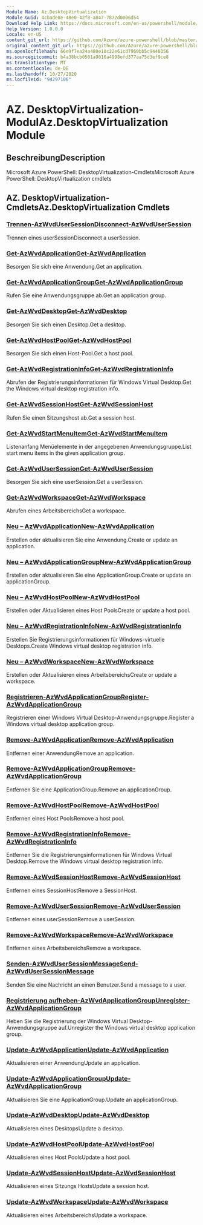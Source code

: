 ```yaml
---
Module Name: Az.DesktopVirtualization
Module Guid: 4cbade8e-48e0-42f8-a847-7872d0006d54
Download Help Link: https://docs.microsoft.com/en-us/powershell/module/az.desktopvirtualization
Help Version: 1.0.0.0
Locale: en-US
content_git_url: https://github.com/Azure/azure-powershell/blob/master/src/DesktopVirtualization/help/Az.DesktopVirtualization.md
original_content_git_url: https://github.com/Azure/azure-powershell/blob/master/src/DesktopVirtualization/help/Az.DesktopVirtualization.md
ms.openlocfilehash: 66e9f7ea24a480e10c22e61cd7960bb5c9440356
ms.sourcegitcommit: b4a38bcb0501a9016a4998efd377aa75d3ef9ce8
ms.translationtype: MT
ms.contentlocale: de-DE
ms.lasthandoff: 10/27/2020
ms.locfileid: "94297106"
---
```

# <span data-ttu-id="143f4-101">AZ. DesktopVirtualization-Modul</span><span class="sxs-lookup"><span data-stu-id="143f4-101">Az.DesktopVirtualization Module</span></span>
## <span data-ttu-id="143f4-102">Beschreibung</span><span class="sxs-lookup"><span data-stu-id="143f4-102">Description</span></span>
<span data-ttu-id="143f4-103">Microsoft Azure PowerShell: DesktopVirtualization-Cmdlets</span><span class="sxs-lookup"><span data-stu-id="143f4-103">Microsoft Azure PowerShell: DesktopVirtualization cmdlets</span></span>

## <span data-ttu-id="143f4-104">AZ. DesktopVirtualization-Cmdlets</span><span class="sxs-lookup"><span data-stu-id="143f4-104">Az.DesktopVirtualization Cmdlets</span></span>
### [<span data-ttu-id="143f4-105">Trennen-AzWvdUserSession</span><span class="sxs-lookup"><span data-stu-id="143f4-105">Disconnect-AzWvdUserSession</span></span>](Disconnect-AzWvdUserSession.md)
<span data-ttu-id="143f4-106">Trennen eines userSession</span><span class="sxs-lookup"><span data-stu-id="143f4-106">Disconnect a userSession.</span></span>

### [<span data-ttu-id="143f4-107">Get-AzWvdApplication</span><span class="sxs-lookup"><span data-stu-id="143f4-107">Get-AzWvdApplication</span></span>](Get-AzWvdApplication.md)
<span data-ttu-id="143f4-108">Besorgen Sie sich eine Anwendung.</span><span class="sxs-lookup"><span data-stu-id="143f4-108">Get an application.</span></span>

### [<span data-ttu-id="143f4-109">Get-AzWvdApplicationGroup</span><span class="sxs-lookup"><span data-stu-id="143f4-109">Get-AzWvdApplicationGroup</span></span>](Get-AzWvdApplicationGroup.md)
<span data-ttu-id="143f4-110">Rufen Sie eine Anwendungsgruppe ab.</span><span class="sxs-lookup"><span data-stu-id="143f4-110">Get an application group.</span></span>

### [<span data-ttu-id="143f4-111">Get-AzWvdDesktop</span><span class="sxs-lookup"><span data-stu-id="143f4-111">Get-AzWvdDesktop</span></span>](Get-AzWvdDesktop.md)
<span data-ttu-id="143f4-112">Besorgen Sie sich einen Desktop.</span><span class="sxs-lookup"><span data-stu-id="143f4-112">Get a desktop.</span></span>

### [<span data-ttu-id="143f4-113">Get-AzWvdHostPool</span><span class="sxs-lookup"><span data-stu-id="143f4-113">Get-AzWvdHostPool</span></span>](Get-AzWvdHostPool.md)
<span data-ttu-id="143f4-114">Besorgen Sie sich einen Host-Pool.</span><span class="sxs-lookup"><span data-stu-id="143f4-114">Get a host pool.</span></span>

### [<span data-ttu-id="143f4-115">Get-AzWvdRegistrationInfo</span><span class="sxs-lookup"><span data-stu-id="143f4-115">Get-AzWvdRegistrationInfo</span></span>](Get-AzWvdRegistrationInfo.md)
<span data-ttu-id="143f4-116">Abrufen der Registrierungsinformationen für Windows Virtual Desktop.</span><span class="sxs-lookup"><span data-stu-id="143f4-116">Get the Windows virtual desktop registration info.</span></span>

### [<span data-ttu-id="143f4-117">Get-AzWvdSessionHost</span><span class="sxs-lookup"><span data-stu-id="143f4-117">Get-AzWvdSessionHost</span></span>](Get-AzWvdSessionHost.md)
<span data-ttu-id="143f4-118">Rufen Sie einen Sitzungshost ab.</span><span class="sxs-lookup"><span data-stu-id="143f4-118">Get a session host.</span></span>

### [<span data-ttu-id="143f4-119">Get-AzWvdStartMenuItem</span><span class="sxs-lookup"><span data-stu-id="143f4-119">Get-AzWvdStartMenuItem</span></span>](Get-AzWvdStartMenuItem.md)
<span data-ttu-id="143f4-120">Listenanfang Menüelemente in der angegebenen Anwendungsgruppe.</span><span class="sxs-lookup"><span data-stu-id="143f4-120">List start menu items in the given application group.</span></span>

### [<span data-ttu-id="143f4-121">Get-AzWvdUserSession</span><span class="sxs-lookup"><span data-stu-id="143f4-121">Get-AzWvdUserSession</span></span>](Get-AzWvdUserSession.md)
<span data-ttu-id="143f4-122">Besorgen Sie sich eine userSession.</span><span class="sxs-lookup"><span data-stu-id="143f4-122">Get a userSession.</span></span>

### [<span data-ttu-id="143f4-123">Get-AzWvdWorkspace</span><span class="sxs-lookup"><span data-stu-id="143f4-123">Get-AzWvdWorkspace</span></span>](Get-AzWvdWorkspace.md)
<span data-ttu-id="143f4-124">Abrufen eines Arbeitsbereichs</span><span class="sxs-lookup"><span data-stu-id="143f4-124">Get a workspace.</span></span>

### [<span data-ttu-id="143f4-125">Neu – AzWvdApplication</span><span class="sxs-lookup"><span data-stu-id="143f4-125">New-AzWvdApplication</span></span>](New-AzWvdApplication.md)
<span data-ttu-id="143f4-126">Erstellen oder aktualisieren Sie eine Anwendung.</span><span class="sxs-lookup"><span data-stu-id="143f4-126">Create or update an application.</span></span>

### [<span data-ttu-id="143f4-127">Neu – AzWvdApplicationGroup</span><span class="sxs-lookup"><span data-stu-id="143f4-127">New-AzWvdApplicationGroup</span></span>](New-AzWvdApplicationGroup.md)
<span data-ttu-id="143f4-128">Erstellen oder aktualisieren Sie eine ApplicationGroup.</span><span class="sxs-lookup"><span data-stu-id="143f4-128">Create or update an applicationGroup.</span></span>

### [<span data-ttu-id="143f4-129">Neu – AzWvdHostPool</span><span class="sxs-lookup"><span data-stu-id="143f4-129">New-AzWvdHostPool</span></span>](New-AzWvdHostPool.md)
<span data-ttu-id="143f4-130">Erstellen oder Aktualisieren eines Host Pools</span><span class="sxs-lookup"><span data-stu-id="143f4-130">Create or update a host pool.</span></span>

### [<span data-ttu-id="143f4-131">Neu – AzWvdRegistrationInfo</span><span class="sxs-lookup"><span data-stu-id="143f4-131">New-AzWvdRegistrationInfo</span></span>](New-AzWvdRegistrationInfo.md)
<span data-ttu-id="143f4-132">Erstellen Sie Registrierungsinformationen für Windows-virtuelle Desktops.</span><span class="sxs-lookup"><span data-stu-id="143f4-132">Create Windows virtual desktop registration info.</span></span>

### [<span data-ttu-id="143f4-133">Neu – AzWvdWorkspace</span><span class="sxs-lookup"><span data-stu-id="143f4-133">New-AzWvdWorkspace</span></span>](New-AzWvdWorkspace.md)
<span data-ttu-id="143f4-134">Erstellen oder Aktualisieren eines Arbeitsbereichs</span><span class="sxs-lookup"><span data-stu-id="143f4-134">Create or update a workspace.</span></span>

### [<span data-ttu-id="143f4-135">Registrieren-AzWvdApplicationGroup</span><span class="sxs-lookup"><span data-stu-id="143f4-135">Register-AzWvdApplicationGroup</span></span>](Register-AzWvdApplicationGroup.md)
<span data-ttu-id="143f4-136">Registrieren einer Windows Virtual Desktop-Anwendungsgruppe.</span><span class="sxs-lookup"><span data-stu-id="143f4-136">Register a Windows virtual desktop application group.</span></span>

### [<span data-ttu-id="143f4-137">Remove-AzWvdApplication</span><span class="sxs-lookup"><span data-stu-id="143f4-137">Remove-AzWvdApplication</span></span>](Remove-AzWvdApplication.md)
<span data-ttu-id="143f4-138">Entfernen einer Anwendung</span><span class="sxs-lookup"><span data-stu-id="143f4-138">Remove an application.</span></span>

### [<span data-ttu-id="143f4-139">Remove-AzWvdApplicationGroup</span><span class="sxs-lookup"><span data-stu-id="143f4-139">Remove-AzWvdApplicationGroup</span></span>](Remove-AzWvdApplicationGroup.md)
<span data-ttu-id="143f4-140">Entfernen Sie eine ApplicationGroup.</span><span class="sxs-lookup"><span data-stu-id="143f4-140">Remove an applicationGroup.</span></span>

### [<span data-ttu-id="143f4-141">Remove-AzWvdHostPool</span><span class="sxs-lookup"><span data-stu-id="143f4-141">Remove-AzWvdHostPool</span></span>](Remove-AzWvdHostPool.md)
<span data-ttu-id="143f4-142">Entfernen eines Host Pools</span><span class="sxs-lookup"><span data-stu-id="143f4-142">Remove a host pool.</span></span>

### [<span data-ttu-id="143f4-143">Remove-AzWvdRegistrationInfo</span><span class="sxs-lookup"><span data-stu-id="143f4-143">Remove-AzWvdRegistrationInfo</span></span>](Remove-AzWvdRegistrationInfo.md)
<span data-ttu-id="143f4-144">Entfernen Sie die Registrierungsinformationen für Windows Virtual Desktop.</span><span class="sxs-lookup"><span data-stu-id="143f4-144">Remove the Windows virtual desktop registration info.</span></span>

### [<span data-ttu-id="143f4-145">Remove-AzWvdSessionHost</span><span class="sxs-lookup"><span data-stu-id="143f4-145">Remove-AzWvdSessionHost</span></span>](Remove-AzWvdSessionHost.md)
<span data-ttu-id="143f4-146">Entfernen eines SessionHost</span><span class="sxs-lookup"><span data-stu-id="143f4-146">Remove a SessionHost.</span></span>

### [<span data-ttu-id="143f4-147">Remove-AzWvdUserSession</span><span class="sxs-lookup"><span data-stu-id="143f4-147">Remove-AzWvdUserSession</span></span>](Remove-AzWvdUserSession.md)
<span data-ttu-id="143f4-148">Entfernen eines userSession</span><span class="sxs-lookup"><span data-stu-id="143f4-148">Remove a userSession.</span></span>

### [<span data-ttu-id="143f4-149">Remove-AzWvdWorkspace</span><span class="sxs-lookup"><span data-stu-id="143f4-149">Remove-AzWvdWorkspace</span></span>](Remove-AzWvdWorkspace.md)
<span data-ttu-id="143f4-150">Entfernen eines Arbeitsbereichs</span><span class="sxs-lookup"><span data-stu-id="143f4-150">Remove a workspace.</span></span>

### [<span data-ttu-id="143f4-151">Senden-AzWvdUserSessionMessage</span><span class="sxs-lookup"><span data-stu-id="143f4-151">Send-AzWvdUserSessionMessage</span></span>](Send-AzWvdUserSessionMessage.md)
<span data-ttu-id="143f4-152">Senden Sie eine Nachricht an einen Benutzer.</span><span class="sxs-lookup"><span data-stu-id="143f4-152">Send a message to a user.</span></span>

### [<span data-ttu-id="143f4-153">Registrierung aufheben-AzWvdApplicationGroup</span><span class="sxs-lookup"><span data-stu-id="143f4-153">Unregister-AzWvdApplicationGroup</span></span>](Unregister-AzWvdApplicationGroup.md)
<span data-ttu-id="143f4-154">Heben Sie die Registrierung der Windows Virtual Desktop-Anwendungsgruppe auf.</span><span class="sxs-lookup"><span data-stu-id="143f4-154">Unregister the Windows virtual desktop application group.</span></span>

### [<span data-ttu-id="143f4-155">Update-AzWvdApplication</span><span class="sxs-lookup"><span data-stu-id="143f4-155">Update-AzWvdApplication</span></span>](Update-AzWvdApplication.md)
<span data-ttu-id="143f4-156">Aktualisieren einer Anwendung</span><span class="sxs-lookup"><span data-stu-id="143f4-156">Update an application.</span></span>

### [<span data-ttu-id="143f4-157">Update-AzWvdApplicationGroup</span><span class="sxs-lookup"><span data-stu-id="143f4-157">Update-AzWvdApplicationGroup</span></span>](Update-AzWvdApplicationGroup.md)
<span data-ttu-id="143f4-158">Aktualisieren Sie eine ApplicationGroup.</span><span class="sxs-lookup"><span data-stu-id="143f4-158">Update an applicationGroup.</span></span>

### [<span data-ttu-id="143f4-159">Update-AzWvdDesktop</span><span class="sxs-lookup"><span data-stu-id="143f4-159">Update-AzWvdDesktop</span></span>](Update-AzWvdDesktop.md)
<span data-ttu-id="143f4-160">Aktualisieren eines Desktops</span><span class="sxs-lookup"><span data-stu-id="143f4-160">Update a desktop.</span></span>

### [<span data-ttu-id="143f4-161">Update-AzWvdHostPool</span><span class="sxs-lookup"><span data-stu-id="143f4-161">Update-AzWvdHostPool</span></span>](Update-AzWvdHostPool.md)
<span data-ttu-id="143f4-162">Aktualisieren eines Host Pools</span><span class="sxs-lookup"><span data-stu-id="143f4-162">Update a host pool.</span></span>

### [<span data-ttu-id="143f4-163">Update-AzWvdSessionHost</span><span class="sxs-lookup"><span data-stu-id="143f4-163">Update-AzWvdSessionHost</span></span>](Update-AzWvdSessionHost.md)
<span data-ttu-id="143f4-164">Aktualisieren eines Sitzungs Hosts</span><span class="sxs-lookup"><span data-stu-id="143f4-164">Update a session host.</span></span>

### [<span data-ttu-id="143f4-165">Update-AzWvdWorkspace</span><span class="sxs-lookup"><span data-stu-id="143f4-165">Update-AzWvdWorkspace</span></span>](Update-AzWvdWorkspace.md)
<span data-ttu-id="143f4-166">Aktualisieren eines Arbeitsbereichs</span><span class="sxs-lookup"><span data-stu-id="143f4-166">Update a workspace.</span></span>

